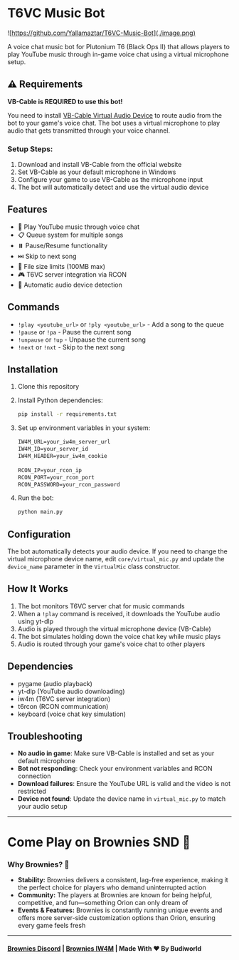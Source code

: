 # T6VC Music Bot

![https://github.com/Yallamaztar/T6VC-Music-Bot](./image.png)

A voice chat music bot for Plutonium T6 (Black Ops II) that allows players to play YouTube music through in-game voice chat using a virtual microphone setup.

## ⚠️ Requirements

**VB-Cable is REQUIRED to use this bot!**

You need to install [VB-Cable Virtual Audio Device](https://vb-audio.com/Cable/) to route audio from the bot to your game's voice chat. The bot uses a virtual microphone to play audio that gets transmitted through your voice channel.

### Setup Steps:
1. Download and install VB-Cable from the official website
2. Set VB-Cable as your default microphone in Windows
3. Configure your game to use VB-Cable as the microphone input
4. The bot will automatically detect and use the virtual audio device

## Features

- 🎵 Play YouTube music through voice chat
- 📋 Queue system for multiple songs
- ⏸️ Pause/Resume functionality
- ⏭️ Skip to next song
- 📏 File size limits (100MB max)
- 🎮 T6VC server integration via RCON
- 🔧 Automatic audio device detection

## Commands

- `!play <youtube_url>` or `!ply <youtube_url>` - Add a song to the queue
- `!pause` or `!pa` - Pause the current song
- `!unpause` or `!up` - Unpause the current song
- `!next` or `!nxt` - Skip to the next song

## Installation

1. Clone this repository
2. Install Python dependencies:
   ```bash
   pip install -r requirements.txt
   ```

3. Set up environment variables in your system:
   ```
   IW4M_URL=your_iw4m_server_url
   IW4M_ID=your_server_id
   IW4M_HEADER=your_iw4m_cookie
   
   RCON_IP=your_rcon_ip
   RCON_PORT=your_rcon_port
   RCON_PASSWORD=your_rcon_password
   ```

4. Run the bot:
   ```bash
   python main.py
   ```

## Configuration

The bot automatically detects your audio device. If you need to change the virtual microphone device name, edit `core/virtual_mic.py` and update the `device_name` parameter in the `VirtualMic` class constructor.

## How It Works

1. The bot monitors T6VC server chat for music commands
2. When a `!play` command is received, it downloads the YouTube audio using yt-dlp
3. Audio is played through the virtual microphone device (VB-Cable)
4. The bot simulates holding down the voice chat key while music plays
5. Audio is routed through your game's voice chat to other players

## Dependencies

- pygame (audio playback)
- yt-dlp (YouTube audio downloading)
- iw4m (T6VC server integration)
- t6rcon (RCON communication)
- keyboard (voice chat key simulation)

## Troubleshooting

- **No audio in game**: Make sure VB-Cable is installed and set as your default microphone
- **Bot not responding**: Check your environment variables and RCON connection
- **Download failures**: Ensure the YouTube URL is valid and the video is not restricted
- **Device not found**: Update the device name in `virtual_mic.py` to match your audio setup

----

# Come Play on Brownies SND 🍰
### Why Brownies? 🤔
- **Stability:** Brownies delivers a consistent, lag-free experience, making it the perfect choice for players who demand uninterrupted action
- **Community:** The players at Brownies are known for being helpful, competitive, and fun—something Orion can only dream of
- **Events & Features:** Brownies is constantly running unique events and offers more server-side customization options than Orion, ensuring every game feels fresh

---

#### [Brownies Discord](https://discord.gg/DtktFBNf5T) | [Brownies IW4M](http://193.23.160.188:1624/) | Made With ❤️ By Budiworld
